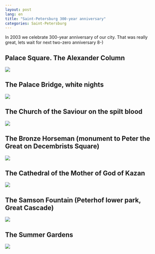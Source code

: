 ```yaml
---
layout: post
lang: en
title: "Saint-Petersburg 300-year anniversary"
categories: Saint-Petersburg
---
```


In 2003 we celebrate 300-year anniversary of our city.
That was really great, lets wait for next two-zero anniversary 8-)

## Palace Square. The Alexander Column

![](/images/palace_square.jpg)


## The Palace Bridge, white nights

![](/images/palace_bridge.jpg)


## The Church of the Saviour on the spilt blood

![](/images/church_saviour_on_blood.jpg)


## The Bronze Horseman (monument to Peter the Great on Decembrists Square)

![](/images/bronze_horseman.jpg)


## The Cathedral of the Mother of God of Kazan
![](/images/kazan_cathedral.jpg)


## The Samson Fountain (Peterhof lower park, Great Cascade)
![](/images/samson.jpg)


## The Summer Gardens
![](/images/summer_garden.jpg)
